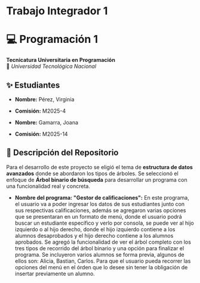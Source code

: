 # Trabajo Integrador 1
# 💻 Programación 1  
**Tecnicatura Universitaria en Programación**  
📍 *Universidad Tecnológica Nacional*  

## ✨ Estudiantes  
- **Nombre:** Pérez, Virginia 
- **Comisión:** M2025-4
  
- **Nombre:** Gamarra, Joana 
- **Comisión:** M2025-14 

## 📂 Descripción del Repositorio  
Para el desarrollo de este proyecto se eligió el tema de **estructura de datos avanzados** donde se abordaron los tipos de árboles.
Se seleccionó el enfoque de **Árbol binario de búsqueda** para desarrollar un programa con una funcionalidad real y concreta. 
- **Nombre del programa:   "Gestor de calificaciones":**
 En este programa, el usuario va a poder ingresar los datos de sus estudiantes junto con sus respectivas calificaciones, además se agregaron varias opciones que se presentaran en un formato de menú, donde el usuario podrá buscar un estudiante específico y verlo por consola, se puede ver al hijo izquierdo o al hijo derecho, donde el hijo izquierdo contiene a los alumnos desaprobados y el hijo derecho contiene a los alumnos aprobados. Se agregó la funcionalidad de ver el árbol completo con los tres tipos de recorrido del árbol binario y una opción para finalizar el programa. Se incluyeron varios alumnos se forma previa, algunos de ellos son: Alicia, Bastian, Carlos. Para que el usuario pueda recorrer las opciones del menú en el órden que lo desee sin tener la obligación de insertar previamente un alumno.

